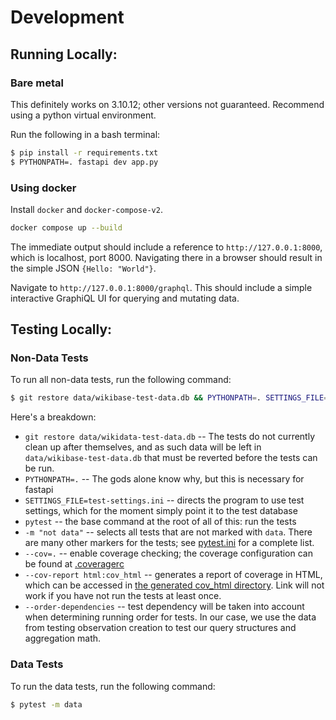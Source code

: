 # Development

## Running Locally:


### Bare metal

This definitely works on 3.10.12; other versions not guaranteed. Recommend using a python virtual environment.

Run the following in a bash terminal:

```bash
$ pip install -r requirements.txt
$ PYTHONPATH=. fastapi dev app.py
```

### Using docker

Install `docker` and `docker-compose-v2`.

```bash
docker compose up --build
```

The immediate output should include a reference to `http://127.0.0.1:8000`, which is localhost, port 8000. Navigating there in a browser should result in the simple JSON `{Hello: "World"}`.

Navigate to `http://127.0.0.1:8000/graphql`. This should include a simple interactive GraphiQL UI for querying and mutating data.

## Testing Locally:

### Non-Data Tests

To run all non-data tests, run the following command:

```bash
$ git restore data/wikibase-test-data.db && PYTHONPATH=. SETTINGS_FILE=test-settings.ini pytest -m "not data" --cov=. --cov-report html:cov_html --order-dependencies
```

Here's a breakdown:

- `git restore data/wikidata-test-data.db` -- The tests do not currently clean up after themselves, and as such data will be left in `data/wikibase-test-data.db` that must be reverted before the tests can be run.
- `PYTHONPATH=.` -- The gods alone know why, but this is necessary for fastapi
- `SETTINGS_FILE=test-settings.ini` -- directs the program to use test settings, which for the moment simply point it to the test database
- `pytest` -- the base command at the root of all of this: run the tests
- `-m "not data"` -- selects all tests that are not marked with `data`. There are many other markers for the tests; see [pytest.ini](../pytest.ini) for a complete list.
- `--cov=.` -- enable coverage checking; the coverage configuration can be found at [.coveragerc](../.coveragerc)
- `--cov-report html:cov_html` -- generates a report of coverage in HTML, which can be accessed in [the generated cov_html directory](../cov_html/index.html). Link will not work if you have not run the tests at least once.
- `--order-dependencies` -- test dependency will be taken into account when determining running order for tests. In our case, we use the data from testing observation creation to test our query structures and aggregation math.

### Data Tests

To run the data tests, run the following command:

```bash
$ pytest -m data
```
